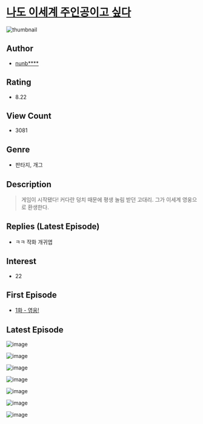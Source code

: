 # [나도 이세계 주인공이고 싶다](https://comic.naver.com/bestChallenge/list?titleId=784419)
![thumbnail](https://image-comic.pstatic.net/user_contents_data/challenge_comic/2021/11/01/350650/thumbnail_434x33099f22444_d98a_435c_a514_e6342fb8f209_00002658.JPEG)

## Author
- [nunb****](https://comic.naver.com/artistTitle?id=350650)

## Rating
- 8.22

## View Count
- 3081

## Genre
- 판타지, 개그

## Description
> 게임이 시작됐다! 커다란 덩치 때문에 평생 놀림 받던 고대리. 그가 이세계 영웅으로 환생한다.

## Replies (Latest Episode)
- ㅋㅋ 작화 개귀엽

## Interest
- 22

## First Episode
- [1화 - 영웅!](https://comic.naver.com/bestChallenge/detail?titleId=784419&no=1)

## Latest Episode
![image](https://image-comic.pstatic.net/user_contents_data/challenge_comic/2021/11/15/350650/upload_3487581847648941158.jpeg)

![image](https://image-comic.pstatic.net/user_contents_data/challenge_comic/2021/11/15/350650/upload_4121976945689965153.jpeg)

![image](https://image-comic.pstatic.net/user_contents_data/challenge_comic/2021/11/15/350650/upload_3977294444007732835.jpeg)

![image](https://image-comic.pstatic.net/user_contents_data/challenge_comic/2021/11/15/350650/upload_3775761838770566502.jpeg)

![image](https://image-comic.pstatic.net/user_contents_data/challenge_comic/2021/11/15/350650/upload_3558748827906357298.jpeg)

![image](https://image-comic.pstatic.net/user_contents_data/challenge_comic/2021/11/15/350650/upload_4062584620942189360.jpeg)

![image](https://image-comic.pstatic.net/user_contents_data/challenge_comic/2021/11/15/350650/upload_3775536237808858168.jpeg)
